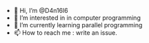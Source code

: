 - 👋 Hi, I’m @D4n16l6
- 👀 I’m interested in in computer programming 
- 🌱 I’m currently learning parallel programming
- 📫 How to reach me : write an issue.

<!---
D4n16l6/D4n16l6 is a ✨ special ✨ repository because its `README.md` (this file) appears on your GitHub profile.
You can click the Preview link to take a look at your changes.
--->

